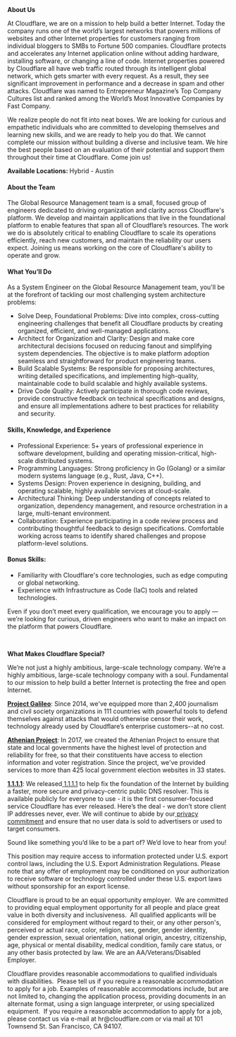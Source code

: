 <div class="content-intro">
	<div><strong>About Us</strong></div>
	<div>
		<p>At Cloudflare, we are on a mission to help build a better Internet. Today the company runs one of the world’s largest networks that powers millions of websites and other Internet properties for customers ranging from individual bloggers to SMBs to Fortune 500 companies. Cloudflare protects and accelerates any Internet application online without adding hardware, installing software, or changing a line of code. Internet properties powered by Cloudflare all have web traffic routed through its intelligent global network, which gets smarter with every request. As a result, they see significant improvement in performance and a decrease in spam and other attacks. Cloudflare was named to Entrepreneur Magazine’s Top Company Cultures list and ranked among the World’s Most Innovative Companies by Fast Company.&nbsp;</p>
		<p><span style="font-weight: 400;">We realize people do not fit into neat boxes. We are looking for curious and empathetic individuals who are committed to developing themselves and learning new skills, and we are ready to help you do that. We cannot complete our mission without building a diverse and inclusive team. We hire the best people based on an evaluation of their potential and support them throughout their time at Cloudflare. Come join us!&nbsp;</span></p>
	</div>
</div>
<p><strong>Available Locations: </strong>Hybrid - Austin</p>
<h4>About the Team</h4>
<p>The Global Resource Management team is a small, focused group of engineers dedicated to driving organization and clarity across Cloudflare's platform. We develop and maintain applications that live in the foundational platform to enable features that span all of Cloudflare’s resources. The work we do is absolutely critical to enabling Cloudflare to scale its operations efficiently, reach new customers, and maintain the reliability our users expect. Joining us means working on the core of Cloudflare's ability to operate and grow.</p>
<h4>What You’ll Do</h4>
<p>As a System Engineer on the Global Resource Management team, you'll be at the forefront of tackling our most challenging system architecture problems:</p>
<ul>
	<li>Solve Deep, Foundational Problems: Dive into complex, cross-cutting engineering challenges that benefit all Cloudflare products by creating organized, efficient, and well-managed applications.</li>
	<li>Architect for Organization and Clarity: Design and make core architectural decisions focused on reducing fanout and simplifying system dependencies. The objective is to make platform adoption seamless and straightforward for product engineering teams.</li>
	<li>Build Scalable Systems: Be responsible for proposing architectures, writing detailed specifications, and implementing high-quality, maintainable code to build scalable and highly available systems.</li>
	<li>Drive Code Quality: Actively participate in thorough code reviews, provide constructive feedback on technical specifications and designs, and ensure all implementations adhere to best practices for reliability and security.</li>
</ul>
<h4>Skills, Knowledge, and Experience</h4>
<ul>
	<li>Professional Experience: 5+ years of professional experience in software development, building and operating mission-critical, high-scale distributed systems.</li>
	<li>Programming Languages: Strong proficiency in Go (Golang) or a similar modern systems language (e.g., Rust, Java, C++).</li>
	<li>Systems Design: Proven experience in designing, building, and operating scalable, highly available services at cloud-scale.</li>
	<li>Architectural Thinking: Deep understanding of concepts related to organization, dependency management, and resource orchestration in a large, multi-tenant environment.</li>
	<li>Collaboration: Experience participating in a code review process and contributing thoughtful feedback to design specifications. Comfortable working across teams to identify shared challenges and propose platform-level solutions.</li>
</ul>
<h4>Bonus Skills:</h4>
<ul>
	<li>Familiarity with Cloudflare's core technologies, such as edge computing or global networking.</li>
	<li>Experience with Infrastructure as Code (IaC) tools and related technologies.</li>
</ul>
<p>Even if you don’t meet every qualification, we encourage you to apply — we’re looking for curious, driven engineers who want to make an impact on the platform that powers Cloudflare.</p>
<p>&nbsp;</p>
<div class="content-conclusion">
	<p><strong>What Makes Cloudflare Special?</strong></p>
	<p><span style="font-weight: 400;">We’re not just a highly ambitious, large-scale technology company. We’re a highly ambitious, large-scale technology company with a soul. Fundamental to our mission to help build a better Internet is protecting the free and open Internet.</span></p>
	<p><a href="https://blog.cloudflare.com/protecting-free-expression-online/"><strong>Project Galileo</strong></a><span style="font-weight: 400;">: Since 2014, we've equipped more than 2,400 journalism and civil society organizations in 111 countries with powerful tools to defend themselves against attacks that would otherwise censor their work, technology already used by Cloudflare’s enterprise customers--at no cost.</span></p>
	<p><strong><a href="https://www.cloudflare.com/athenian/">Athenian Project</a></strong><span style="font-weight: 400;">: In 2017, we created the Athenian Project to ensure that state and local governments have the highest level of protection and reliability for free, so that their constituents have access to election information and voter registration. Since the project, we've provided services to more than 425 local government election websites in 33 states.</span></p>
	<p><a href="https://1.1.1.1/"><strong>1.1.1.1</strong></a><span style="font-weight: 400;">: We released</span><a href="https://1.1.1.1/"> <span style="font-weight: 400;">1.1.1.1</span></a><span style="font-weight: 400;"> to help fix the foundation of the Internet by building a faster, more secure and privacy-centric public DNS resolver. This is available publicly for everyone to use - it is the first consumer-focused service Cloudflare has ever released. Here’s the deal - we don’t store client IP addresses never, ever. We will continue to abide by our</span><a href="https://developers.cloudflare.com/1.1.1.1/privacy/public-dns-resolver"> privacy commitment</a><span style="font-weight: 400;"> and ensure that no user data is sold to advertisers or used to target consumers.</span></p>
	<p><span style="font-weight: 400;">Sound like something you’d like to be a part of? We’d love to hear from you!</span></p>
	<p><span style="font-weight: 400;">This position may require access to information protected under U.S. export control laws, including the U.S. Export Administration Regulations. Please note that any offer of employment may be conditioned on your authorization to receive software or technology controlled under these U.S. export laws without sponsorship for an export license.</span></p>
	<p><span style="font-weight: 400;">Cloudflare is proud to be an equal opportunity employer. &nbsp;We are committed to providing equal employment opportunity for all people and place great value in both diversity and inclusiveness. &nbsp;All qualified applicants will be considered for employment without regard to their, or any other person's, perceived or actual</span> <span style="font-weight: 400;">race, color, religion, sex, gender, gender identity, gender expression, sexual orientation, national origin, ancestry, citizenship, age, physical or mental disability, medical condition, family care status, or any other basis protected by law. </span><span style="font-weight: 400;">We are an AA/Veterans/Disabled Employer.</span></p>
	<p><span style="font-weight: 400;">Cloudflare provides reasonable accommodations to qualified individuals with disabilities. &nbsp;Please tell us if you require a reasonable accommodation to apply for a job. Examples of reasonable accommodations include, but are not limited to, changing the application process, providing documents in an alternate format, using a sign language interpreter, or using specialized equipment. &nbsp;If you require a reasonable accommodation to apply for a job, please contact us via e-mail at </span><span style="font-weight: 400;">hr@cloudflare.com</span><span style="font-weight: 400;"> or via mail at 101 Townsend St. San Francisco, CA 94107.</span></p>
</div>